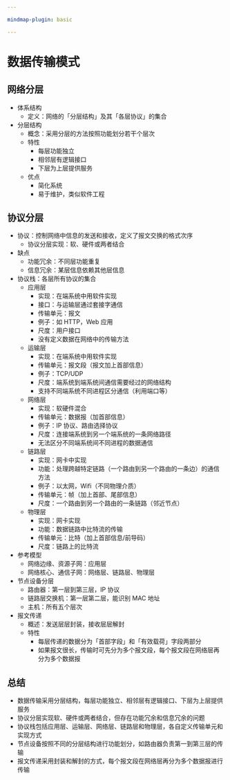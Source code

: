 ```yaml
---

mindmap-plugin: basic

---
```


# 数据传输模式

## 网络分层
- 体系结构
  - 定义：网络的「分层结构」及其「各层协议」的集合
- 分层结构
  - 概念：采用分层的方法按照功能划分若干个层次
  - 特性
    - 每层功能独立
    - 相邻层有逻辑接口
    - 下层为上层提供服务
  - 优点
    - 简化系统
    - 易于维护，类似软件工程

## 协议分层
- 协议：控制网络中信息的发送和接收，定义了报文交换的格式次序
  - 协议分层实现：软、硬件或两者结合
- 缺点
  - 功能冗余：不同层功能重复
  - 信息冗余：某层信息依赖其他层信息
- 协议栈：各层所有协议的集合
  - 应用层
    - 实现：在端系统中用软件实现
    - 接口：与运输层通过套接字通信
    - 传输单元：报文
    - 例子：如 HTTP，Web 应用
    - 尺度：用户接口
    - 没有定义数据在网络中的传输方法
  - 运输层
    - 实现：在端系统中用软件实现
    - 传输单元：报文段（报文加上首部信息）
    - 例子：TCP/UDP
    - 尺度：端系统到端系统间通信需要经过的网络结构
    - 支持不同端系统不同进程区分通信（利用端口等）
  - 网络层
    - 实现：软硬件混合
    - 传输单元：数据报（加首部信息）
    - 例子：IP 协议、路由选择协议
    - 尺度：连接端系统到另一个端系统的一条网络路径
    - 无法区分不同端系统间不同进程的数据通信
  - 链路层
    - 实现：网卡中实现
    - 功能：处理跨越特定链路（一个路由到另一个路由的一条边）的通信方法
    - 例子：以太网，Wifi（不同物理介质）
    - 传输单元：帧（加上首部、尾部信息）
    - 尺度：一个路由到另一个路由的一条链路（邻近节点）
  - 物理层
    - 实现：网卡实现
    - 功能：数据链路中比特流的传输
    - 传输单元：比特（加上首部信息/前导码）
    - 尺度：链路上的比特流
- 参考模型
  - 网络边缘、资源子网：应用层
  - 网络核心、通信子网：网络层、链路层、物理层
- 节点设备分层
  - 路由器：第一层到第三层，IP 协议
  - 链路层交换机：第一层第二层，能识别 MAC 地址
  - 主机：所有五个层次
- 报文传递
  - 概述：发送层层封装，接收层层解封
  - 特性
    - 每层传递的数据分为「首部字段」和「有效载荷」字段两部分
    - 如果报文很长，传输时可先分为多个报文段，每个报文段在网络层再分为多个数据报

## 总结

- 数据传输采用分层结构，每层功能独立、相邻层有逻辑接口、下层为上层提供服务
- 协议分层实现软、硬件或两者结合，但存在功能冗余和信息冗余的问题
- 协议栈包括应用层、运输层、网络层、链路层和物理层，各自定义传输单元和实现方式
- 节点设备按照不同的分层结构进行功能划分，如路由器负责第一到第三层的传输
- 报文传递采用封装和解封的方式，每个报文段在网络层再分为多个数据报进行传输